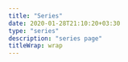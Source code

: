 ```yaml
---
title: "Series"
date: 2020-01-28T21:10:20+03:30
type: "series"
description: "series page"
titleWrap: wrap
---
```


